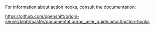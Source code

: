For information about action hooks, consult the documentation:

https://github.com/openshift/origin-server/blob/master/documentation/oo_user_guide.adoc#action-hooks
